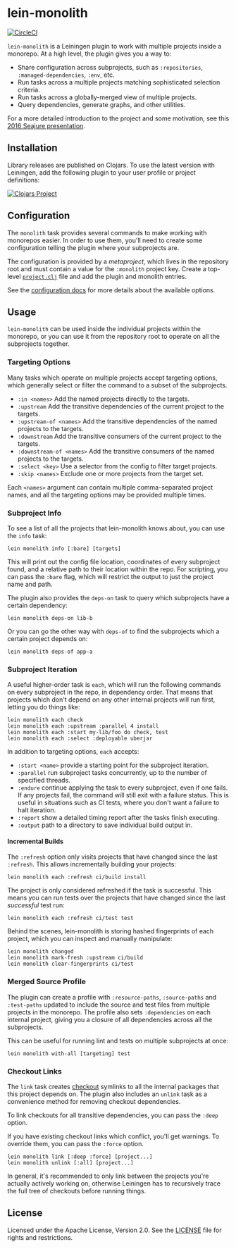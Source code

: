 lein-monolith
=============

[![CircleCI](https://circleci.com/gh/amperity/lein-monolith.svg?style=shield&circle-token=e57a92e79aa9113f1950498cbeeb0880c3f587d3)](https://circleci.com/gh/amperity/lein-monolith/tree/master)

`lein-monolith` is a Leiningen plugin to work with multiple projects inside a
monorepo. At a high level, the plugin gives you a way to:
- Share configuration across subprojects, such as `:repositories`,
  `:managed-dependencies`, `:env`, etc.
- Run tasks across a multiple projects matching sophisticated selection
  criteria.
- Run tasks across a globally-merged view of multiple projects.
- Query dependencies, generate graphs, and other utilities.

For a more detailed introduction to the project and some motivation, see this
[2016 Seajure presentation](https://docs.google.com/presentation/d/1jqYG2N2YalWdVG4oDqs1mua4hOyxVD_nejANrg6h8to/present).

## Installation

Library releases are published on Clojars. To use the latest version with
Leiningen, add the following plugin to your user profile or project
definitions:

[![Clojars Project](http://clojars.org/lein-monolith/lein-monolith/latest-version.svg)](http://clojars.org/lein-monolith/lein-monolith)

## Configuration

The `monolith` task provides several commands to make working with monorepos
easier. In order to use them, you'll need to create some configuration telling
the plugin where your subprojects are.

The configuration is provided by a _metaproject_, which lives in the repository
root and must contain a value for the `:monolith` project key. Create a
top-level [`project.clj`](example/project.clj) file and add the plugin and
monolith entries.

See the [configuration docs](doc/config.md) for more details about the available
options.

## Usage

`lein-monolith` can be used inside the individual projects within the monorepo,
or you can use it from the repository root to operate on all the subprojects
together.

### Targeting Options

Many tasks which operate on multiple projects accept targeting options, which
generally select or filter the command to a subset of the subprojects.

- `:in <names>`             Add the named projects directly to the targets.
- `:upstream`               Add the transitive dependencies of the current project to the targets.
- `:upstream-of <names>`    Add the transitive dependencies of the named projects to the targets.
- `:downstream`             Add the transitive consumers of the current project to the targets.
- `:downstream-of <names>`  Add the transitive consumers of the named projects to the targets.
- `:select <key>`           Use a selector from the config to filter target projects.
- `:skip <names>`           Exclude one or more projects from the target set.

Each `<names>` argument can contain multiple comma-separated project names, and
all the targeting options may be provided multiple times.

### Subproject Info

To see a list of all the projects that lein-monolith knows about, you can use
the `info` task:

```
lein monolith info [:bare] [targets]
```

This will print out the config file location, coordinates of every subproject
found, and a relative path to their location within the repo. For scripting, you
can pass the `:bare` flag, which will restrict the output to just the project
name and path.

The plugin also provides the `deps-on` task to query which subprojects have a
certain dependency:

```
lein monolith deps-on lib-b
```

Or you can go the other way with `deps-of` to find the subprojects which a
certain project depends on:

```
lein monolith deps-of app-a
```

### Subproject Iteration

A useful higher-order task is `each`, which will run the following commands on
every subproject in the repo, in dependency order. That means that projects
which don't depend on any other internal projects will run first, letting you do
things like:

```
lein monolith each check
lein monolith each :upstream :parallel 4 install
lein monolith each :start my-lib/foo do check, test
lein monolith each :select :deployable uberjar
```

In addition to targeting options, `each` accepts:

- `:start <name>` provide a starting point for the subproject iteration.
- `:parallel` run subproject tasks concurrently, up to the number of specified
  threads.
- `:endure` continue applying the task to every subproject, even if one fails.
  If any projects fail, the command will still exit with a failure status. This
  is useful in situations such as CI tests, where you don't want a failure to
  halt iteration.
- `:report` show a detailed timing report after the tasks finish executing.
- `:output` path to a directory to save individual build output in.

#### Incremental Builds

The `:refresh` option only visits projects that have changed since the last
`:refresh`. This allows incrementally building your projects:

```
lein monolith each :refresh ci/build install
```

The project is only considered refreshed if the task is successful. This means
you can run tests over the projects that have changed since the last
_successful_ test run:

```
lein monolith each :refresh ci/test test
```

Behind the scenes, lein-monolith is storing hashed fingerprints of each project,
which you can inspect and manually manipulate:

```
lein monolith changed
lein monolith mark-fresh :upstream ci/build
lein monolith clear-fingerprints ci/test
```

### Merged Source Profile

The plugin can create a profile with `:resource-paths`, `:source-paths` and
`:test-paths` updated to include the source and test files from multiple
projects in the monorepo. The profile also sets `:dependencies` on each internal
project, giving you a closure of all dependencies across all the subprojects.

This can be useful for running lint and tests on multiple subprojects at once:

```
lein monolith with-all [targeting] test
```

### Checkout Links

The `link` task creates
[checkout](https://github.com/technomancy/leiningen/blob/stable/doc/TUTORIAL.md#checkout-dependencies)
symlinks to all the internal packages that this project depends on. The plugin
also includes an `unlink` task as a convenience method for removing checkout
dependencies.

To link checkouts for all transitive dependencies, you can pass the `:deep` option.

If you have existing checkout links which conflict, you'll get warnings. To
override them, you can pass the `:force` option.

```
lein monolith link [:deep :force] [project...]
lein monolith unlink [:all] [project...]
```

In general, it's recommended to only link between the projects you're actually
actively working on, otherwise Leiningen has to recursively trace the full tree
of checkouts before running things.


## License

Licensed under the Apache License, Version 2.0. See the [LICENSE](LICENSE) file
for rights and restrictions.
